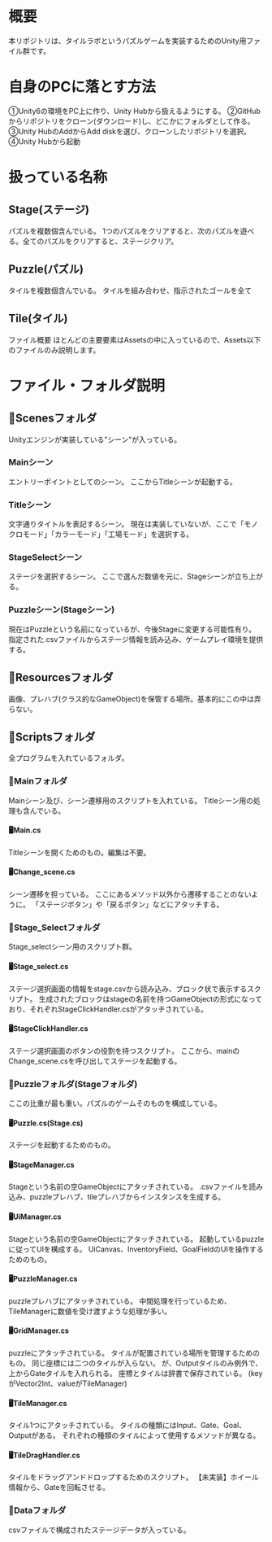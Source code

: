 # 概要
本リポジトリは、タイルラボというパズルゲームを実装するためのUnity用ファイル群です。


# 自身のPCに落とす方法
①Unity6の環境をPC上に作り、Unity Hubから扱えるようにする。
②GitHubからリポジトリをクローン(ダウンロード)し、どこかにフォルダとして作る。
③Unity HubのAddからAdd diskを選び、クローンしたリポジトリを選択。
④Unity Hubから起動

# 扱っている名称
## Stage(ステージ)
パズルを複数個含んでいる。
1つのパズルをクリアすると、次のパズルを遊べる。全てのパズルをクリアすると、ステージクリア。

## Puzzle(パズル)
タイルを複数個含んでいる。
タイルを組み合わせ、指示されたゴールを全て

## Tile(タイル)
ファイル概要
ほとんどの主要要素はAssetsの中に入っているので、Assets以下のファイルのみ説明します。

# ファイル・フォルダ説明
## 📁Scenesフォルダ
Unityエンジンが実装している"シーン"が入っている。

### Mainシーン
エントリーポイントとしてのシーン。
ここからTitleシーンが起動する。

### Titleシーン
文字通りタイトルを表記するシーン。
現在は実装していないが、ここで「モノクロモード」「カラーモード」「工場モード」を選択する。

### StageSelectシーン
ステージを選択するシーン。
ここで選んだ数値を元に、Stageシーンが立ち上がる。

### Puzzleシーン(Stageシーン)
現在はPuzzleという名前になっているが、今後Stageに変更する可能性有り。
指定された.csvファイルからステージ情報を読み込み、ゲームプレイ環境を提供する。

## 📁Resourcesフォルダ
画像、プレハブ(クラス的なGameObject)を保管する場所。基本的にこの中は弄らない。

## 📁Scriptsフォルダ
全プログラムを入れているフォルダ。

### 📁Mainフォルダ
Mainシーン及び、シーン遷移用のスクリプトを入れている。
Titleシーン用の処理も含んでいる。

#### 🖥Main.cs
Titleシーンを開くためのもの。編集は不要。

#### 🖥Change_scene.cs
シーン遷移を担っている。
ここにあるメソッド以外から遷移することのないように。
「ステージボタン」や「戻るボタン」などにアタッチする。

### 📁Stage_Selectフォルダ
Stage_selectシーン用のスクリプト群。

#### 🖥Stage_select.cs
ステージ選択画面の情報をstage.csvから読み込み、ブロック状で表示するスクリプト。
生成されたブロックはstage<n>の名前を持つGameObjectの形式になっており、それぞれStageClickHandler.csがアタッチされている。

#### 🖥StageClickHandler.cs
ステージ選択画面のボタンの役割を持つスクリプト。
ここから、mainのChange_scene.csを呼び出してステージを起動する。

### 📁Puzzleフォルダ(Stageフォルダ)
ここの比重が最も重い。パズルのゲームそのものを構成している。

#### 🖥Puzzle.cs(Stage.cs)
ステージを起動するためのもの。

#### 🖥StageManager.cs
Stageという名前の空GameObjectにアタッチされている。
.csvファイルを読み込み、puzzleプレハブ、tileプレハブからインスタンスを生成する。

#### 🖥UiManager.cs
Stageという名前の空GameObjectにアタッチされている。
起動しているpuzzleに従ってUIを構成する。
UiCanvas、InventoryField、GoalFieldのUIを操作するためのもの。

#### 🖥PuzzleManager.cs
puzzleプレハブにアタッチされている。
中間処理を行っているため、TileManagerに数値を受け渡すような処理が多い。

#### 🖥GridManager.cs
puzzleにアタッチされている。
タイルが配置されている場所を管理するためのもの。
同じ座標には二つのタイルが入らない。
が、Outputタイルのみ例外で、上からGateタイルを入れられる。
座標とタイルは辞書で保存されている。
(keyがVector2Int、valueがTileManager)

#### 🖥TileManager.cs
タイル1つにアタッチされている。
タイルの種類にはInput、Gate、Goal、Outputがある。
それぞれの種類のタイルによって使用するメソッドが異なる。

#### 🖥TileDragHandler.cs
タイルをドラッグアンドドロップするためのスクリプト。
【未実装】ホイール情報から、Gateを回転させる。

### 📁Dataフォルダ
csvファイルで構成されたステージデータが入っている。
